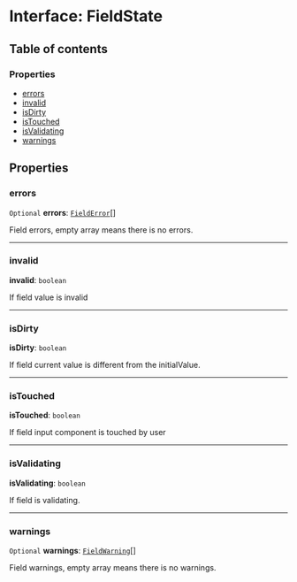 # Interface: FieldState

## Table of contents

### Properties

* [errors](/auto-docs/fixed-layout-editor/interfaces/FieldState.md#errors)
* [invalid](/auto-docs/fixed-layout-editor/interfaces/FieldState.md#invalid)
* [isDirty](/auto-docs/fixed-layout-editor/interfaces/FieldState.md#isdirty)
* [isTouched](/auto-docs/fixed-layout-editor/interfaces/FieldState.md#istouched)
* [isValidating](/auto-docs/fixed-layout-editor/interfaces/FieldState.md#isvalidating)
* [warnings](/auto-docs/fixed-layout-editor/interfaces/FieldState.md#warnings)

## Properties

### errors

`Optional` **errors**: [`FieldError`](/auto-docs/fixed-layout-editor/types/FieldError.md)\[]

Field errors, empty array means there is no errors.

***

### invalid

**invalid**: `boolean`

If field value is invalid

***

### isDirty

**isDirty**: `boolean`

If field current value is different from the initialValue.

***

### isTouched

**isTouched**: `boolean`

If field input component is touched by user

***

### isValidating

**isValidating**: `boolean`

If field is validating.

***

### warnings

`Optional` **warnings**: [`FieldWarning`](/auto-docs/fixed-layout-editor/types/FieldWarning.md)\[]

Field warnings, empty array means there is no warnings.
